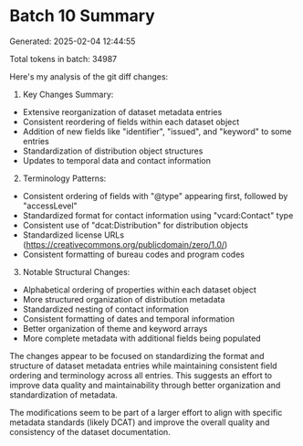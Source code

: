 # Batch 10 Summary

Generated: 2025-02-04 12:44:55

Total tokens in batch: 34987

Here's my analysis of the git diff changes:

1. Key Changes Summary:
- Extensive reorganization of dataset metadata entries
- Consistent reordering of fields within each dataset object
- Addition of new fields like "identifier", "issued", and "keyword" to some entries
- Standardization of distribution object structures
- Updates to temporal data and contact information

2. Terminology Patterns:
- Consistent ordering of fields with "@type" appearing first, followed by "accessLevel"
- Standardized format for contact information using "vcard:Contact" type
- Consistent use of "dcat:Distribution" for distribution objects
- Standardized license URLs (https://creativecommons.org/publicdomain/zero/1.0/)
- Consistent formatting of bureau codes and program codes

3. Notable Structural Changes:
- Alphabetical ordering of properties within each dataset object
- More structured organization of distribution metadata
- Standardized nesting of contact information
- Consistent formatting of dates and temporal information
- Better organization of theme and keyword arrays
- More complete metadata with additional fields being populated

The changes appear to be focused on standardizing the format and structure of dataset metadata entries while maintaining consistent field ordering and terminology across all entries. This suggests an effort to improve data quality and maintainability through better organization and standardization of metadata.

The modifications seem to be part of a larger effort to align with specific metadata standards (likely DCAT) and improve the overall quality and consistency of the dataset documentation.